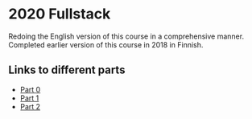 # 2020 Fullstack 

Redoing the English version of this course in a comprehensive manner. Completed earlier version of this course in 2018 in Finnish.

## Links to different parts

- [Part 0](https://github.com/rescawen/Fall2020Fullstack/tree/master/Part0)  
- [Part 1](https://github.com/rescawen/Fall2020Fullstack/tree/master/Part1)  
- [Part 2](https://github.com/rescawen/Fall2020Fullstack/tree/master/Part2)  

